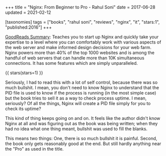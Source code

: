 +++
title = "Nginx: From Beginner to Pro - Rahul Soni"
date = 2017-06-28
updated = 2021-02-12

[taxonomies]
tags = ["books", "rahul soni", "reviews", "nginx", "it", "stars:1",
"published:2016"]
+++

[GoodReads Summary](https://www.goodreads.com/book/show/30892392-nginx):
Teaches you to start up Nginx and quickly take your expertise to a level where
you can comfortably work with various aspects of the web server and make
informed design decisions for your web farm. Nginx powers more than 40% of the
top 1000 websites and is among the handful of web servers that can handle more
than 10K simultaneous connections. It has some features which are simply
unparalleled.

<!-- more -->

{{ stars(stars=1) }}

Seriously, I had to read this with a lot of self control, because there was so
much bullshit. I mean, you don't need to know Nginx to understand that the PID
file is used to know if the process is running (in the most simple case) but
the book tries to sell it as a way to check process uptime. I mean, seriously?
Of all the things, Nginx will create a PID file simply for you to check its
uptime?

This kind of thing keeps going on and on. It feels like the author didn't know
Nginx at all and was figuring out as the book was being written; when they had
no idea what one thing meant, bullshit was used to fill the blanks.

This means two things: One, there is so much bullshit it is painful. Second,
the book only gets reasonably good at the end. But still hardly anything near
the "Pro" as used in the title.
